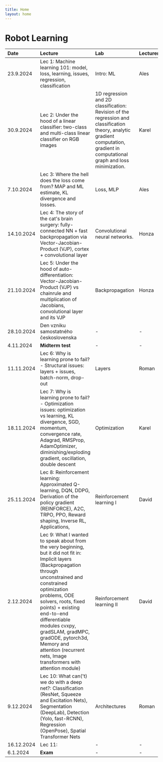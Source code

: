 ```yaml
---
title: Home
layout: home
---
```


# Robot Learning

| Date | Lecture        | Lab          | Lecturer | Homework |
|:--|:--|:--|:--|:--|
| 23.9.2024 | Lec 1: Machine learning 101: model, loss, learning, issues, regression, classification | Intro: ML | Ales | - |
| 30.9.2024 | Lec 2: Under the hood of a linear classifier: two-class and multi-class linear classifier on RGB images  | 1D regression and 2D classification: Revision of the regression and classification theory, analytic gradient computation, gradient in computational graph and loss minimization. | Karel  | - |
| 7.10.2024 | Lec 3: Where the hell does the loss come from? MAP and ML estimate, KL divergence and losses. | Loss, MLP  | Ales | HW1 - MLP |
| 14.10.2024 | Lec 4: The story of the cat's brain surgery: fully-connected NN + fast backpropagation via Vector-Jacobian-Product (VJP), cortex + convolutional layer  | Convolutional neural networks. | Honza | - |
| 21.10.2024 | Lec 5: Under the hood of auto-differentiation: Vector-Jacobian-Product (VJP) vs chainrule and multiplication of Jacobians, convolutional layer and its VJP | Backpropagation | Honza | HW2 - Autograd |
| 28.10.2024 | Den vzniku samostatného československa | - | -  | - |
| 4.11.2024 | **Midterm test** | - | -  | - |
| 11.11.2024 | Lec 6: Why is learning prone to fail? - Structural issues: layers + issues, batch-norm, drop-out | Layers | Roman | HW3 - Segmentation |
| 18.11.2024 | Lec 7: Why is learning prone to fail? - Optimization issues: optimization vs learning, KL divergence, SGD, momentum, convergence rate, Adagrad, RMSProp, AdamOptimizer, diminishing/exploding gradient, oscillation, double descent  | Optimization | Karel | - |
| 25.11.2024 | Lec 8: Reinforcement learning: Approximated Q-learning, DQN, DDPG, Derivation of the policy gradient (REINFORCE), A2C, TRPO, PPO, Reward shaping, Inverse RL, Applications,  | Reinforcement learning I | David | - |
| 2.12.2024 | Lec 9: What I wanted to speak about from the very beginning, but it did not fit in: Implicit layers (Backpropagation through unconstrained and constrained optimization problems, ODE solvers, roots, fixed points) + existing end-to-end differentiable modules cvxpy, gradSLAM, gradMPC, gradODE, pytorch3d, Memory and attention (recurrent nets, Image transformers with attention module)  | Reinforcement learning II | David | HW4 - RL |
| 9.12.2024 | Lec 10: What can('t) we do with a deep net?: Classification (ResNet, Squeeze and Excitation Nets), Segmentation (DeepLab), Detection (Yolo, fast-RCNN), Regression (OpenPose), Spatial Transformer Nets | Architectures | Roman | - |
| 16.12.2024 | Lec 11: | - | -  | - |
| 6.1.2024 | **Exam** | - | -  | - |



